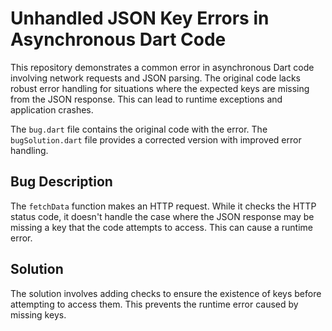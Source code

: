 # Unhandled JSON Key Errors in Asynchronous Dart Code

This repository demonstrates a common error in asynchronous Dart code involving network requests and JSON parsing. The original code lacks robust error handling for situations where the expected keys are missing from the JSON response.  This can lead to runtime exceptions and application crashes.

The `bug.dart` file contains the original code with the error. The `bugSolution.dart` file provides a corrected version with improved error handling.

## Bug Description

The `fetchData` function makes an HTTP request. While it checks the HTTP status code, it doesn't handle the case where the JSON response may be missing a key that the code attempts to access. This can cause a runtime error.

## Solution

The solution involves adding checks to ensure the existence of keys before attempting to access them.  This prevents the runtime error caused by missing keys.